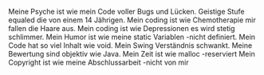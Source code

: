 Meine Psyche ist wie mein Code voller Bugs und Lücken.
Geistige Stufe equaled die von einem 14 Jährigen.
Mein coding ist wie Chemotherapie mir fallen die Haare aus.
Mein coding ist wie Depressionen es wird stetig schlimmer.
Mein Humor ist wie meine static Variablen -nicht definiert.
Mein Code hat so viel Inhalt wie void.
Mein Swing Verständnis schwankt.
Meine Bewertung sind objektiv wie Java.
Mein Zeit ist wie malloc -reserviert
Mein Copyright ist wie meine Abschlussarbeit -nicht von mir
